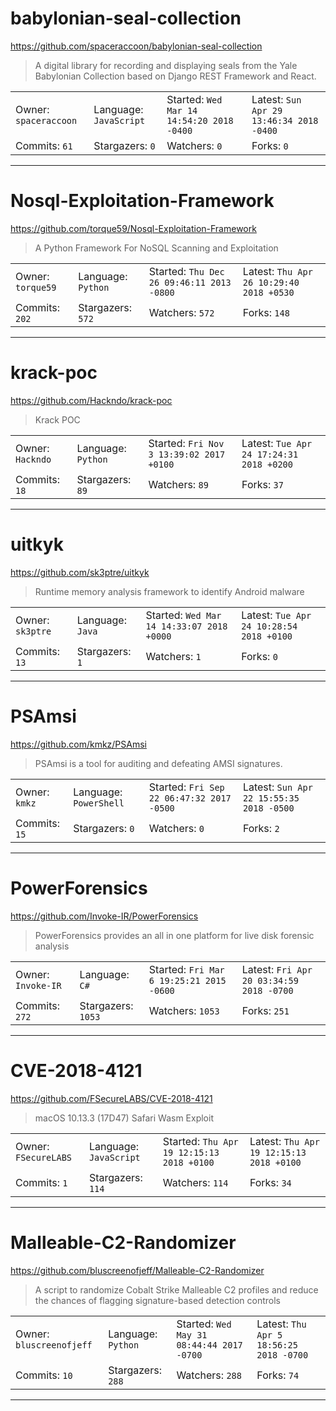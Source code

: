 # babylonian-seal-collection

https://github.com/spaceraccoon/babylonian-seal-collection
<blockquote>
A digital library for recording and displaying seals from the Yale Babylonian Collection based on Django REST Framework and React.
</blockquote>

<table>
<tr><td>Owner: <code>spaceraccoon</code></td>
    <td>Language: <code>JavaScript</code></td>
    <td>Started: <code>Wed Mar 14 14:54:20 2018 -0400</code></td>
    <td>Latest: <code>Sun Apr 29 13:46:34 2018 -0400</code></td></tr>
<tr><td>Commits: <code>61</code></td>
    <td>Stargazers: <code>0</code></td>
    <td>Watchers: <code>0</code></td>
    <td>Forks: <code>0</code></td></tr>
</table>

---

# Nosql-Exploitation-Framework

https://github.com/torque59/Nosql-Exploitation-Framework
<blockquote>
A Python Framework For NoSQL Scanning and Exploitation 
</blockquote>

<table>
<tr><td>Owner: <code>torque59</code></td>
    <td>Language: <code>Python</code></td>
    <td>Started: <code>Thu Dec 26 09:46:11 2013 -0800</code></td>
    <td>Latest: <code>Thu Apr 26 10:29:40 2018 +0530</code></td></tr>
<tr><td>Commits: <code>202</code></td>
    <td>Stargazers: <code>572</code></td>
    <td>Watchers: <code>572</code></td>
    <td>Forks: <code>148</code></td></tr>
</table>

---

# krack-poc

https://github.com/Hackndo/krack-poc
<blockquote>
Krack POC
</blockquote>

<table>
<tr><td>Owner: <code>Hackndo</code></td>
    <td>Language: <code>Python</code></td>
    <td>Started: <code>Fri Nov 3 13:39:02 2017 +0100</code></td>
    <td>Latest: <code>Tue Apr 24 17:24:31 2018 +0200</code></td></tr>
<tr><td>Commits: <code>18</code></td>
    <td>Stargazers: <code>89</code></td>
    <td>Watchers: <code>89</code></td>
    <td>Forks: <code>37</code></td></tr>
</table>

---

# uitkyk

https://github.com/sk3ptre/uitkyk
<blockquote>
Runtime memory analysis framework to identify Android malware
</blockquote>

<table>
<tr><td>Owner: <code>sk3ptre</code></td>
    <td>Language: <code>Java</code></td>
    <td>Started: <code>Wed Mar 14 14:33:07 2018 +0000</code></td>
    <td>Latest: <code>Tue Apr 24 10:28:54 2018 +0100</code></td></tr>
<tr><td>Commits: <code>13</code></td>
    <td>Stargazers: <code>1</code></td>
    <td>Watchers: <code>1</code></td>
    <td>Forks: <code>0</code></td></tr>
</table>

---

# PSAmsi

https://github.com/kmkz/PSAmsi
<blockquote>
PSAmsi is a tool for auditing and defeating AMSI signatures.
</blockquote>

<table>
<tr><td>Owner: <code>kmkz</code></td>
    <td>Language: <code>PowerShell</code></td>
    <td>Started: <code>Fri Sep 22 06:47:32 2017 -0500</code></td>
    <td>Latest: <code>Sun Apr 22 15:55:35 2018 -0500</code></td></tr>
<tr><td>Commits: <code>15</code></td>
    <td>Stargazers: <code>0</code></td>
    <td>Watchers: <code>0</code></td>
    <td>Forks: <code>2</code></td></tr>
</table>

---

# PowerForensics

https://github.com/Invoke-IR/PowerForensics
<blockquote>
PowerForensics provides an all in one platform for live disk forensic analysis
</blockquote>

<table>
<tr><td>Owner: <code>Invoke-IR</code></td>
    <td>Language: <code>C#</code></td>
    <td>Started: <code>Fri Mar 6 19:25:21 2015 -0600</code></td>
    <td>Latest: <code>Fri Apr 20 03:34:59 2018 -0700</code></td></tr>
<tr><td>Commits: <code>272</code></td>
    <td>Stargazers: <code>1053</code></td>
    <td>Watchers: <code>1053</code></td>
    <td>Forks: <code>251</code></td></tr>
</table>

---

# CVE-2018-4121

https://github.com/FSecureLABS/CVE-2018-4121
<blockquote>
macOS 10.13.3 (17D47) Safari Wasm Exploit 
</blockquote>

<table>
<tr><td>Owner: <code>FSecureLABS</code></td>
    <td>Language: <code>JavaScript</code></td>
    <td>Started: <code>Thu Apr 19 12:15:13 2018 +0100</code></td>
    <td>Latest: <code>Thu Apr 19 12:15:13 2018 +0100</code></td></tr>
<tr><td>Commits: <code>1</code></td>
    <td>Stargazers: <code>114</code></td>
    <td>Watchers: <code>114</code></td>
    <td>Forks: <code>34</code></td></tr>
</table>

---

# Malleable-C2-Randomizer

https://github.com/bluscreenofjeff/Malleable-C2-Randomizer
<blockquote>
A script to randomize Cobalt Strike Malleable C2 profiles and reduce the chances of flagging signature-based detection controls
</blockquote>

<table>
<tr><td>Owner: <code>bluscreenofjeff</code></td>
    <td>Language: <code>Python</code></td>
    <td>Started: <code>Wed May 31 08:44:44 2017 -0700</code></td>
    <td>Latest: <code>Thu Apr 5 18:56:25 2018 -0700</code></td></tr>
<tr><td>Commits: <code>10</code></td>
    <td>Stargazers: <code>288</code></td>
    <td>Watchers: <code>288</code></td>
    <td>Forks: <code>74</code></td></tr>
</table>

---

